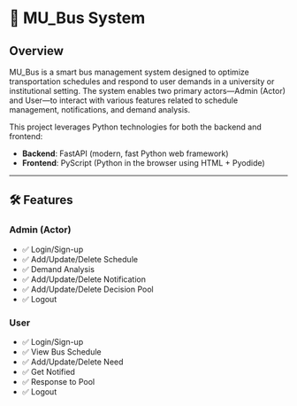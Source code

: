 # 🚌 MU_Bus System

## Overview

MU_Bus is a smart bus management system designed to optimize transportation schedules and respond to user demands in a university or institutional setting. The system enables two primary actors—Admin (Actor) and User—to interact with various features related to schedule management, notifications, and demand analysis.

This project leverages Python technologies for both the backend and frontend:
- **Backend**: FastAPI (modern, fast Python web framework)
- **Frontend**: PyScript (Python in the browser using HTML + Pyodide)

---

## 🛠 Features

### Admin (Actor)
- ✅ Login/Sign-up
- ✅ Add/Update/Delete Schedule
- ✅ Demand Analysis
- ✅ Add/Update/Delete Notification
- ✅ Add/Update/Delete Decision Pool
- ✅ Logout

### User
- ✅ Login/Sign-up
- ✅ View Bus Schedule
- ✅ Add/Update/Delete Need
- ✅ Get Notified
- ✅ Response to Pool
- ✅ Logout
<!--
---

## 🧰 Tech Stack

| Layer       | Technology     |
|-------------|----------------|
| Backend     | FastAPI        |
| Frontend    | PyScript (HTML + Python) |
| Database    | PostgreSQL or SQLite |
| Authentication | JWT (via FastAPI) |
| Deployment  | Docker + Gunicorn/Uvicorn |

---

## 📁 Project Structure

```bash
mu_bus/
│
├── backend/
│   ├── main.py                # FastAPI main app
│   ├── models.py              # Pydantic models and DB schemas
│   ├── crud.py                # CRUD logic
│   ├── auth.py                # JWT Authentication
│   └── database.py            # Database connection and init
│
├── frontend/
│   ├── index.html             # HTML + PyScript setup
│   ├── scripts/
│   │   ├── login.py           # Login/signup logic
│   │   ├── schedule.py        # View/Add bus schedule
│   │   ├── notification.py    # Notification logic
│   │   └── demand.py          # Demand pool analysis
│
├── requirements.txt           # Python dependencies
├── Dockerfile                 # Docker config
└── README.md
```

---

## 🚀 Getting Started

### Prerequisites
- Python 3.10+
- Docker (optional for containerization)

### Installation

1. **Clone the repository**
```bash
git clone https://github.com/yourusername/mu_bus.git
cd mu_bus
```

2. **Create virtual environment**
```bash
python -m venv venv
source venv/bin/activate
```

3. **Install dependencies**
```bash
pip install -r requirements.txt
```

4. **Run the FastAPI backend**
```bash
uvicorn backend.main:app --reload
```

5. **Open the frontend**
Just open `frontend/index.html` in your browser. Ensure PyScript is enabled.

---

## 🧪 Running Tests

```bash
pytest tests/
```

---

## 🧩 API Endpoints

Example endpoints from FastAPI:
- `POST /login`
- `GET /schedules`
- `POST /notifications`
- `GET /decision-pool`

Interactive docs available at:  
`http://localhost:8000/docs`

---

## 🔒 Authentication

JWT tokens are issued on login and must be included in request headers for protected endpoints.

```
Authorization: Bearer <token>
```

---

## 📬 Contributing

Pull requests are welcome. For major changes, please open an issue first to discuss what you would like to change.

-->
